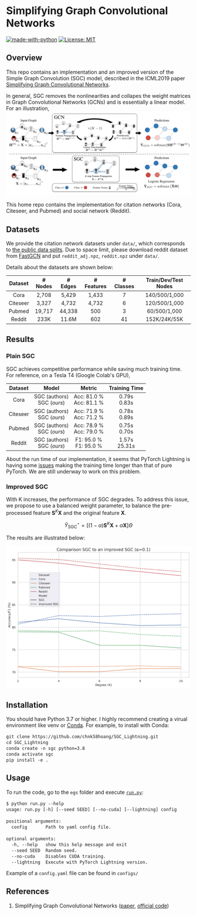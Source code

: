 # Simplifying Graph Convolutional Networks

[![made-with-python](https://img.shields.io/badge/Made%20with-Python-red.svg)](#python)
[![License: MIT](https://img.shields.io/badge/License-MIT-yellow.svg)](https://opensource.org/licenses/MIT) 

## Overview
This repo contains an implementation and an improved version of the Simple Graph Convolution
(SGC) model, described in the ICML2019 paper [Simplifying Graph Convolutional Networks](https://arxiv.org/abs/1902.07153).

In general, SGC removes the nonlinearities and collapes the weight matrices in Graph Convolutional Networks (GCNs) and is essentially a linear model. 
For an illustration, ![](./static/model.jpg "SGC")

This home repo contains the implementation for citation networks (Cora, Citeseer, and Pubmed) and social network (Reddit).

## Datasets
We provide the citation network datasets under `data/`, which corresponds to [the public data splits](https://github.com/tkipf/gcn/tree/master/gcn/data).
Due to space limit, please download reddit dataset from [FastGCN](https://github.com/matenure/FastGCN/issues/9#issuecomment-454448523) and put `reddit_adj.npz`, `reddit.npz` under `data/`.

Details about the datasets are shown below:

Dataset | # Nodes | # Edges | # Features | # Classes | Train/Dev/Test Nodes
:------:|:-------:|:-------:|:----------:|:---------:|:-------------------:
Cora    | 2,708   | 5,429   | 1,433      | 7         | 140/500/1,000
Citeseer| 3,327   | 4,732   | 4,732      | 6         | 120/500/1,000
Pubmed  | 19,717  | 44,338  | 500        | 3         | 60/500/1,000
Reddit  | 233K    | 11.6M   | 602        | 41        | 152K/24K/55K

## Results

### Plain SGC

SGC achieves competitive performance while saving much training time. For reference, on a Tesla T4 (Google Colab's GPU),

Dataset | Model | Metric | Training Time
:------:|:------:|:------:|:-----------:
Cora    | SGC (authors)<br>SGC (*ours*) | Acc: 81.0 %<br>Acc: 81.1 %    | 0.79s<br>0.83s 
Citeseer| SGC (authors)<br>SGC (*ours*) | Acc: 71.9 %<br>Acc: 71.2 %     | 0.78s<br>0.89s 
Pubmed  | SGC (authors)<br>SGC (*ours*) | Acc: 78.9 %<br>Acc: 79.0 %     | 0.75s<br>0.70s 
Reddit  | SGC (authors)<br>SGC (*ours*) | F1:  95.0 %<br>F1: 95.0 %     | 1.57s<br>25.31s 

About the run time of our implementation, it seems that PyTorch Lightning is having some [issues](https://github.com/Lightning-AI/lightning/issues/10389) making the training time longer than that of pure PyTorch. We are still underway to work on this problem.

### Improved SGC
With K increases, the performance of SGC degrades. To address this issue, we propose to use a balanced weight parameter, to balance the pre-processed feature $\mathbf S^K \mathbf X$ and the original feature $\mathbf X$. 

$$\hat Y_{\textrm{SGC}}^\star = [(1-\alpha)\mathbf S^K \mathbf X + \alpha \mathbf X] \Theta$$

The results are illustrated below:

<p align="center">
  <img src="./static/comparison.png" alt="Comparison" width="610"/>
</p>

## Installation
You should have Python 3.7 or higher. I highly recommend creating a virual environment like venv or [Conda](https://docs.conda.io/en/latest/miniconda.html). For example, to install with Conda:


```
git clone https://github.com/chnk58hoang/SGC_Lightning.git
cd SGC_Lightning
conda create -n sgc python=3.8
conda activate sgc
pip install -e .
```

## Usage
To run the code, go to the `egs` folder and execute [`run.py`](./egs/run.py):

```
$ python run.py --help
usage: run.py [-h] [--seed SEED] [--no-cuda] [--lightning] config

positional arguments:
  config       Path to yaml config file.

optional arguments:
  -h, --help   show this help message and exit
  --seed SEED  Random seed.
  --no-cuda    Disables CUDA training.
  --lightning  Execute with PyTorch Lightning version.
```

Example of a `config.yaml` file can be found in `configs/`

## References
1. Simplifying Graph Convolutional Networks ([paper](https://arxiv.org/abs/1902.07153), [official code](https://github.com/Tiiiger/SGC/))